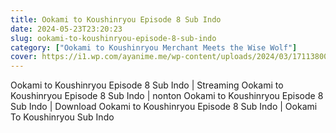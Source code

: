 ```yaml
---
title: Ookami to Koushinryou Episode 8 Sub Indo
date: 2024-05-23T23:20:23
slug: ookami-to-koushinryou-episode-8-sub-indo
category: ["Ookami to Koushinryou Merchant Meets the Wise Wolf"]
cover: https://i1.wp.com/ayanime.me/wp-content/uploads/2024/03/1711380078-7159-142218.jpg
---
```


<p>Ookami to Koushinryou Episode 8 Sub Indo | Streaming Ookami to Koushinryou Episode 8 Sub Indo | nonton Ookami to Koushinryou Episode 8 Sub Indo | Download Ookami to Koushinryou Episode 8 Sub Indo | Ookami To Koushinryou Sub Indo</p>

